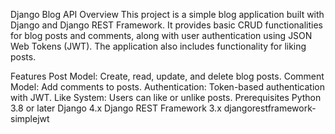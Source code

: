 Django Blog API
Overview
This project is a simple blog application built with Django and Django REST Framework. It provides basic CRUD functionalities for blog posts and comments, along with user authentication using JSON Web Tokens (JWT). The application also includes functionality for liking posts.

Features
Post Model: Create, read, update, and delete blog posts.
Comment Model: Add comments to posts.
Authentication: Token-based authentication with JWT.
Like System: Users can like or unlike posts.
Prerequisites
Python 3.8 or later
Django 4.x
Django REST Framework 3.x
djangorestframework-simplejwt
